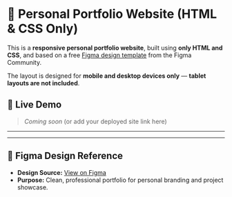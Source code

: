 # 🌟 Personal Portfolio Website (HTML & CSS Only)

This is a **responsive personal portfolio website**, built using **only HTML and CSS**, and based on a free [Figma design template](https://www.figma.com/design/LgWsisPf37m4vy1IiwMFNJ/Personal-Portfolio-Website-Template--Community-?node-id=5-96&t=oF0mwSJGMjcHQWvH-0) from the Figma Community.

The layout is designed for **mobile and desktop devices only** — **tablet layouts are not included**.

## 🔗 Live Demo

> _Coming soon_ (or add your deployed site link here)

---

---

## 🎨 Figma Design Reference

- **Design Source:** [View on Figma](https://www.figma.com/design/LgWsisPf37m4vy1IiwMFNJ/Personal-Portfolio-Website-Template--Community-?node-id=5-96&t=oF0mwSJGMjcHQWvH-0)
- **Purpose:** Clean, professional portfolio for personal branding and project showcase.
